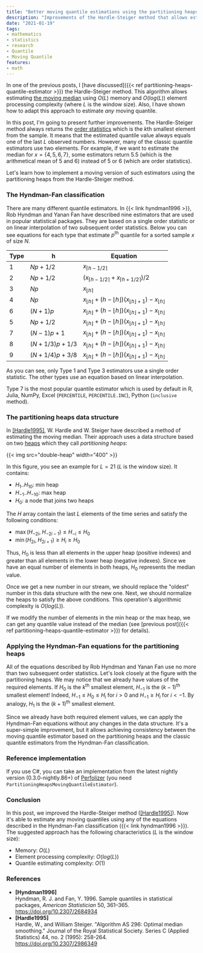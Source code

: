 ```yaml
---
title: "Better moving quantile estimations using the partitioning heaps"
description: "Improvements of the Hardle-Steiger method that allows estimating moving quantiles using linear interpolation"
date: "2021-01-19"
tags:
- mathematics
- statistics
- research
- Quantile
- Moving Quantile
features:
- math
---
```


In one of the previous posts, I [have discussed]({{< ref partitioning-heaps-quantile-estimator >}}) the Hardle-Steiger method.
This algorithm allows estimating [the moving median](https://en.wikipedia.org/wiki/Moving_average#Moving_median)
  using $O(L)$ memory and $O(log(L))$ element processing complexity (where $L$ is the window size).
Also, I have shown how to adapt this approach to estimate *any* moving quantile.

In this post, I'm going to present further improvements.
The Hardle-Steiger method always returns the [order statistics](https://en.wikipedia.org/wiki/Order_statistic)
  which is the $k\textrm{th}$ smallest element from the sample.
It means that the estimated quantile value always equals one of the last $L$ observed numbers.
However, many of the classic quantile estimators use two elements.
For example, if we want to estimate the median for $x = \{4, 5, 6, 7\}$,
  some estimators return $5.5$ (which is the arithmetical mean of $5$ and $6$)
  instead of $5$ or $6$ (which are order statistics).

Let's learn how to implement a moving version of such estimators using
  the partitioning heaps from the Hardle-Steiger method.

<!--more-->

### The Hyndman-Fan classification

There are many different quantile estimators.
In {{< link hyndman1996 >}}, Rob Hyndman and Yanan Fan have described
  nine estimators that are used in popular statistical packages.
They are based on a single order statistic or on linear interpolation
  of two subsequent order statistics.
Below you can see equations for each type that
  estimate $p^\textrm{th}$ quantile for a sorted sample $x$ of size $N$.

| Type | h              | Equation                                                                                     |
| ---- | -------------- | -------------------------------------------------------------------------------------------- |
| 1    | $Np+1/2$       | $x_{\lceil h - 1/2 \rceil}$                                                                  |
| 2    | $Np+1/2$       | $(x_{\lceil h - 1/2 \rceil} + x_{\lceil h + 1/2 \rceil})/2$                                  |
| 3    | $Np$           | $x_{\lfloor h \rceil}$                                                                       |
| 4    | $Np$           | $x_{\lfloor h \rfloor}+(h-\lfloor h \rfloor)(x_{\lfloor h \rfloor+1})-x_{\lfloor h \rfloor}$ |
| 6    | $(N+1)p$       | $x_{\lfloor h \rfloor}+(h-\lfloor h \rfloor)(x_{\lfloor h \rfloor+1})-x_{\lfloor h \rfloor}$ |
| 5    | $Np+1/2$       | $x_{\lfloor h \rfloor}+(h-\lfloor h \rfloor)(x_{\lfloor h \rfloor+1})-x_{\lfloor h \rfloor}$ |
| 7    | $(N-1)p+1$     | $x_{\lfloor h \rfloor}+(h-\lfloor h \rfloor)(x_{\lfloor h \rfloor+1})-x_{\lfloor h \rfloor}$ |
| 8    | $(N+1/3)p+1/3$ | $x_{\lfloor h \rfloor}+(h-\lfloor h \rfloor)(x_{\lfloor h \rfloor+1})-x_{\lfloor h \rfloor}$ |
| 9    | $(N+1/4)p+3/8$ | $x_{\lfloor h \rfloor}+(h-\lfloor h \rfloor)(x_{\lfloor h \rfloor+1})-x_{\lfloor h \rfloor}$ |

As you can see, only Type 1 and Type 3 estimators use a single order statistic.
The other types use an equation based on linear interpolation.

Type 7 is the most popular quantile estimator which is used by default in
    R, Julia, NumPy, Excel (`PERCENTILE`, `PERCENTILE.INC`), Python (`inclusive` method).

### The partitioning heaps data structure

In [[Hardle1995]](#Hardle1995), W. Hardle and W. Steiger have described a method
  of estimating the moving median.
Their approach uses a data structure based on two [heaps](https://en.wikipedia.org/wiki/Heap_(data_structure))
  which they call *partitioning heaps*:

{{< img src="double-heap" width="400" >}}

In this figure, you see an example for $L=21$ ($L$ is the window size).
It contains:

* $H_1 .. H_{10}$: min heap
* $H_{-1} .. H_{-10}$: max heap
* $H_0$: a node that joins two heaps

The $H$ array contain the last $L$ elements of the time series and satisfy the following conditions:

* $\max(H_{-2i},\; H_{-2i-1}) \leq H_{-i} \leq H_0$
* $\min(H_{2i},\; H_{2i+1}) \geq H_{i} \geq H_0$

Thus, $H_0$ is
  less than all elements in the upper heap (positive indexes) and
  greater than all elements in the lower heap (negative indexes).
Since we have an equal number of elements in both heaps,
  $H_0$ represents the median value.

Once we get a new number in our stream,
  we should replace the "oldest" number in this data structure with the new one.
Next, we should normalize the heaps to satisfy the above conditions.
This operation's algorithmic complexity is $O(log(L))$.

If we modify the number of elements in the min heap or the max heap,
  we can get any quantile value instead of the median
  (see [previous post]({{< ref partitioning-heaps-quantile-estimator >}}) for details).

### Applying the Hyndman-Fan equations for the partitioning heaps

All of the equations described by Rob Hyndman and Yanan Fan use
  no more than two subsequent order statistics.
Let's look closely at the figure with the partitioning heaps.
We may notice that we already have values of the required elements.
If $H_0$ is the $k^\textrm{th}$ smallest element,
  $H_{-1}$ is the $(k-1)^\textrm{th}$ smallest element!
Indeed, $H_{-1} \leq H_0 \leq H_i$ for $i>0$
  and $H_{-1} \geq H_i$ for $i < -1$.
By analogy, $H_1$ is the $(k+1)^\textrm{th}$ smallest element.

Since we already have both required element values,
  we can apply the Hyndman-Fan equations without any changes in the data structure.
It's a super-simple improvement, but it allows achieving consistency between
  the moving quantile estimator based on the partitioning heaps
  and the classic quantile estimators from the Hyndman-Fan classification.

### Reference implementation

If you use C#, you can take an implementation from
  the latest nightly version (0.3.0-nightly.86+) of [Perfolizer](https://github.com/AndreyAkinshin/perfolizer)
  (you need `PartitioningHeapsMovingQuantileEstimator`).

### Conclusion

In this post, we improved the Hardle-Steiger method ([[Hardle1995]](#Hardle1995)).
Now it's able to estimate any moving quantiles
  using any of the equations described in the Hyndman-Fan classification ({{< link hyndman1996 >}}).
The suggested approach has the following characteristics ($L$ is the window size):

* Memory: $O(L)$
* Element processing complexity: $O(log(L))$
* Quantile estimating complexity: $O(1)$

### References

* <b id="Hyndman1996">[Hyndman1996]</b>  
  Hyndman, R. J. and Fan, Y. 1996. Sample quantiles in statistical packages, *American Statistician* 50, 361–365.  
  https://doi.org/10.2307/2684934
* <b id="Hardle1995">[Hardle1995]</b>  
  Hardle, W., and William Steiger. "Algorithm AS 296: Optimal median smoothing." Journal of the Royal Statistical Society. Series C (Applied Statistics) 44, no. 2 (1995): 258-264.  
  https://doi.org/10.2307/2986349
